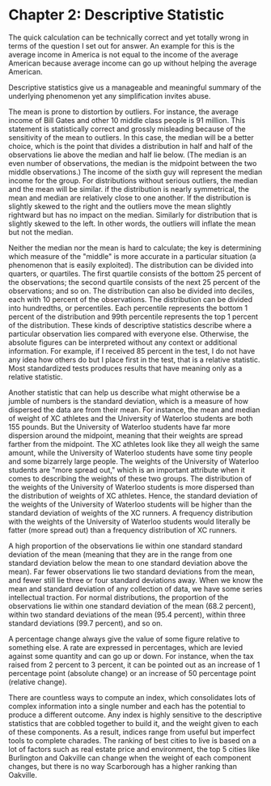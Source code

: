 # Chapter 2: Descriptive Statistic

The quick calculation can be technically correct and yet totally wrong in terms of the question I set out for answer. An example for this is the average income in America is not equal to the income of the average American because average income can go up without helping the average American.

Descriptive statistics give us a manageable and meaningful summary of the underlying phenomenon yet any simplification invites abuse. 

The mean is prone to distortion by outliers. For instance, the average income of Bill Gates and other 10 middle class people is 91 million. This statement is statistically correct and grossly misleading because of the sensitivity of the mean to outliers. In this case, the median will be a better choice, which is the point that divides a distribution in half and half of the observations lie above the median and half lie below. (The median is an even number of observations, the median is the midpoint between the two middle observations.) The income of the sixth guy will represent the median income for the group. For distributions without serious outliers, the median and the mean will be similar. if the distribution is nearly symmetrical, the mean and median are relatively close to one another. If the distribution is slightly skewed to the right and the outliers move the mean slightly rightward but has no impact on the median. Similarly for distribution that is slightly skewed to the left. In other words, the outliers will inflate the mean but not the median. 

Neither the median nor the mean is hard to calculate; the key is determining which measure of the "middle" is more accurate in a particular situation (a phenomenon that is easily exploited). The distribution can be divided into quarters, or quartiles. The first quartile consists of the bottom 25 percent of the observations; the second quartile consists of the next 25 percent of the observations; and so on. The distribution can also be divided into deciles, each with 10 percent of the observations. The distribution can be divided into hundredths, or percentiles. Each percentile represents the bottom 1 percent of the distribution and 99th percentile represents the top 1 percent of the distribution. These kinds of descriptive statistics describe where a particular observation lies compared with everyone else. Otherwise, the absolute figures can be interpreted without any context or additional information. For example, if I received 85 percent in the test, I do not have any idea how others do but I place first in the test, that is a relative statistic. Most standardized tests produces results that have meaning only as a relative statistic. 

Another statistic that can help us describe what might otherwise be a jumble of numbers is the standard deviation, which is a measure of how dispersed the data are from their mean. For instance, the mean and median of weight of XC athletes and the University of Waterloo students are both 155 pounds. But the University of Waterloo students have far more dispersion around the midpoint, meaning that their weights are spread farther from the midpoint. The XC athletes look like they all weigh the same amount, while the University of Waterloo students have some tiny people and some bizarrely large people. The weights of the University of Waterloo students are "more spread out," which is an important attribute when it comes to describing the weights of these two groups. The distribution of the weights of the University of Waterloo students is more dispersed than the distribution of weights of XC athletes. Hence, the standard deviation of the weights of the University of Waterloo students will be higher than the standard deviation of weights of the XC runners. A frequency distribution with the weights of the University of Waterloo students would literally be fatter (more spread out) than a frequency distribution of XC runners.

A high proportion of the observations lie within one standard standard deviation of the mean (meaning that they are in the range from one standard deviation below the mean to one standard deviation above the mean). Far fewer observations lie two standard deviations from the mean, and fewer still lie three or four standard deviations away. When we know the mean and standard deviation of any collection of data, we have some series intellectual traction. For normal distributions, the proportion of the observations lie within one standard deviation of the mean (68.2 percent), within two standard deviations of the mean (95.4 percent), within three standard deviations (99.7 percent), and so on.

A percentage change always give the value of some figure relative to something else. A rate are expressed in percentages, which are levied against some quantity and can go up or down. For instance, when the tax raised from 2 percent to 3 percent, it can be pointed out as an increase of 1 percentage point (absolute change) or an increase of 50 percentage point (relative change).

There are countless ways to compute an index, which consolidates lots of complex information into a single number and each has the potential to produce a different outcome. Any index is highly sensitive to the descriptive statistics that are cobbled together to build it, and the weight given to each of these components. As a result, indices range from useful but imperfect tools to complete charades. The ranking of best cities to live is based on a lot of factors such as real estate price and environment, the top 5 cities like Burlington and Oakville can change when the weight of each component changes, but there is no way Scarborough has a higher ranking than Oakville.